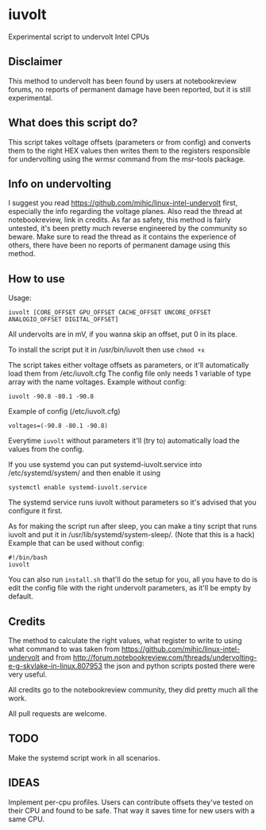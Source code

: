 # iuvolt
Experimental script to undervolt Intel CPUs

## Disclaimer
This method to undervolt has been found by users at notebookreview forums, no reports of permanent damage have been reported, but it is still experimental. 

## What does this script do?
This script takes voltage offsets (parameters or from config) and converts them to the right HEX values then writes them to the registers responsible for undervolting using the wrmsr command from the msr-tools package.

## Info on undervolting
I suggest you read https://github.com/mihic/linux-intel-undervolt first, especially the info regarding the voltage planes. Also read the thread at notebookreview, link in credits. As far as safety, this method is fairly untested, it's been pretty much reverse engineered by the community so beware. Make sure to read the thread as it contains the experience of others, there have been no reports of permanent damage using this method. 

## How to use

Usage:
```
iuvolt [CORE_OFFSET GPU_OFFSET CACHE_OFFSET UNCORE_OFFSET ANALOGIO_OFFSET DIGITAL_OFFSET]
```
All undervolts are in mV, if you wanna skip an offset, put 0 in its place.

To install the script put it in /usr/bin/iuvolt then use ``` chmod +x ```

The script takes either voltage offsets as parameters, or it'll automatically load them from /etc/iuvolt.cfg
The config file only needs 1 variable of type array with the name voltages. 
Example without config:
```
iuvolt -90.8 -80.1 -90.8
```
Example of config (/etc/iuvolt.cfg)
```
voltages=(-90.8 -80.1 -90.8)
```

Everytime ``` iuvolt ``` without parameters it'll (try to) automatically load the values from the config.

If you use systemd you can put systemd-iuvolt.service into /etc/systemd/system/ and then enable it using 
```
systemctl enable systemd-iuvolt.service
```
The systemd service runs iuvolt without parameters so it's advised that you configure it first.

As for making the script run after sleep, you can make a tiny script that runs iuvolt and put it in /usr/lib/systemd/system-sleep/. (Note that this is a hack)
Example that can be used without config:
```
#!/bin/bash
iuvolt
```

You can also run ``` install.sh ``` that'll do the setup for you, all you have to do is edit the config file with the right undervolt parameters, as it'll be empty by default.

## Credits

The method to calculate the right values, what register to write to using what command to was taken from https://github.com/mihic/linux-intel-undervolt and from http://forum.notebookreview.com/threads/undervolting-e-g-skylake-in-linux.807953 the json and python scripts posted there were very useful. 

All credits go to the notebookreview community, they did pretty much all the work.

All pull requests are welcome.

## TODO
Make the systemd script work in all scenarios.

## IDEAS
Implement per-cpu profiles. Users can contribute offsets they've tested on their CPU and found to be safe. That way it saves time for new users with a same CPU.
